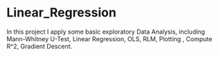 Linear_Regression
=================

In  this project I apply some basic exploratory Data Analysis, including Mann-Whitney U-Test, Linear Regression, OLS, RLM, Plotting , Compute R^2,  Gradient Descent.
